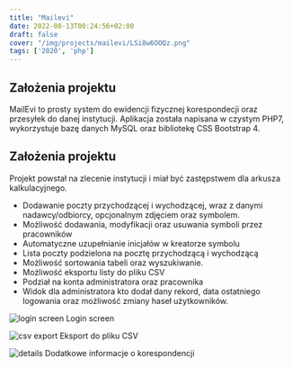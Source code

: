 ```yaml
---
title: "Mailevi"
date: 2022-08-13T00:24:56+02:00
draft: false
cover: "/img/projects/mailevi/LSi8w6OOQz.png"
tags: ['2020', 'php']
---
```

## Założenia projektu
MailEvi to prosty system do ewidencji fizycznej korespondecji oraz przesyłek do danej instytucji.
Aplikacja została napisana w czystym PHP7, wykorzystuje bazę danych MySQL oraz bibliotekę CSS Bootstrap 4.

## Założenia projektu
Projekt powstał na zlecenie instytucji i miał być zastępstwem dla arkusza kalkulacyjnego.

* Dodawanie poczty przychodzącej i wychodzącej, wraz z danymi nadawcy/odbiorcy, opcjonalnym zdjęciem oraz symbolem.
* Możliwość dodawania, modyfikacji oraz usuwania symboli przez pracowników
* Automatyczne uzupełnianie inicjałów w kreatorze symbolu
* Lista poczty podzielona na pocztę przychodzącą i wychodzącą
* Możliwość sortowania tabeli oraz wyszukiwanie.
* Możliwość eksportu listy do pliku CSV
* Podział na konta administratora oraz pracownika
* Widok dla administratora kto dodał dany rekord, data ostatniego logowania oraz możliwość zmiany haseł użytkowników.

![login screen](/img/projects/mailevi/asSLoPNQ2k.png)
Login screen

![csv export](/img/projects/mailevi/explorer_Y2GltzWAyR.png)
Eksport do pliku CSV

![details](/img/projects/mailevi/v8V1yj6D8e.png)
Dodatkowe informacje o korespondencji